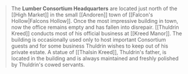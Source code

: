 > The **Lumber Consortium Headquarters** are located just north of the [[High Market]] in the small [[Andoren]] town of [[Falcon's Hollow|Falcons Hollow]]. Once the most impressive building in town, now the office remains empty and has fallen into disrepair. [[Thuldrin Kreed]] conducts most of his official business at [[Kreed Manor]]. The building is occasionally used only to host important Consortium guests and for some business Thuldrin wishes to keep out of his private estate. A statue of [[Thalsin Kreed]], Thuldrin's father, is located in the building and is always maintained and freshly polished by Thuldrin's cowed servants.








